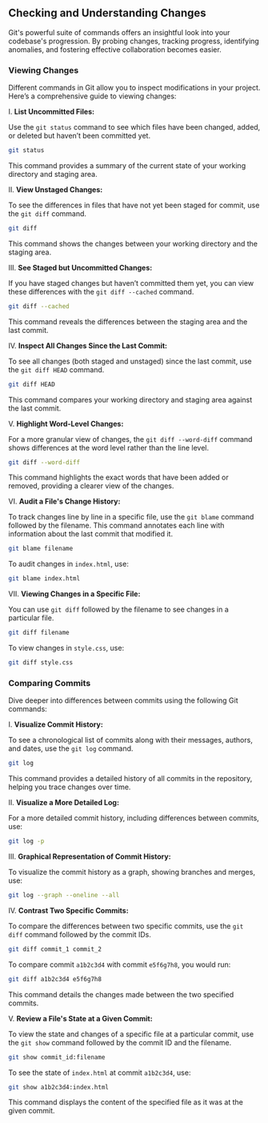## Checking and Understanding Changes

Git's powerful suite of commands offers an insightful look into your codebase's progression. By probing changes, tracking progress, identifying anomalies, and fostering effective collaboration becomes easier.

### Viewing Changes

Different commands in Git allow you to inspect modifications in your project. Here’s a comprehensive guide to viewing changes:

I. **List Uncommitted Files:**

Use the `git status` command to see which files have been changed, added, or deleted but haven’t been committed yet.

```bash
git status
```

This command provides a summary of the current state of your working directory and staging area.

II. **View Unstaged Changes:**

To see the differences in files that have not yet been staged for commit, use the `git diff` command.

```bash
git diff
```

This command shows the changes between your working directory and the staging area.

III. **See Staged but Uncommitted Changes:**

If you have staged changes but haven’t committed them yet, you can view these differences with the `git diff --cached` command.

```bash
git diff --cached
```

This command reveals the differences between the staging area and the last commit.

IV. **Inspect All Changes Since the Last Commit:**

To see all changes (both staged and unstaged) since the last commit, use the `git diff HEAD` command.

```bash
git diff HEAD
```

This command compares your working directory and staging area against the last commit.

V. **Highlight Word-Level Changes:**

For a more granular view of changes, the `git diff --word-diff` command shows differences at the word level rather than the line level.

```bash
git diff --word-diff
```

This command highlights the exact words that have been added or removed, providing a clearer view of the changes.

VI. **Audit a File's Change History:**

To track changes line by line in a specific file, use the `git blame` command followed by the filename. This command annotates each line with information about the last commit that modified it.

```bash
git blame filename
```

To audit changes in `index.html`, use:

```bash
git blame index.html
```

VII. **Viewing Changes in a Specific File:**

You can use `git diff` followed by the filename to see changes in a particular file.

```bash
git diff filename
```

To view changes in `style.css`, use:

```bash
git diff style.css
```

### Comparing Commits

Dive deeper into differences between commits using the following Git commands:

I. **Visualize Commit History:**

To see a chronological list of commits along with their messages, authors, and dates, use the `git log` command.

```bash
git log
```

This command provides a detailed history of all commits in the repository, helping you trace changes over time.

II. **Visualize a More Detailed Log:**

For a more detailed commit history, including differences between commits, use:

```bash
git log -p
```

III. **Graphical Representation of Commit History:**

To visualize the commit history as a graph, showing branches and merges, use:

```bash
git log --graph --oneline --all
```

IV. **Contrast Two Specific Commits:**

To compare the differences between two specific commits, use the `git diff` command followed by the commit IDs.

```bash
git diff commit_1 commit_2
```

To compare commit `a1b2c3d4` with commit `e5f6g7h8`, you would run:

```bash
git diff a1b2c3d4 e5f6g7h8
```

This command details the changes made between the two specified commits.

V. **Review a File's State at a Given Commit:**

To view the state and changes of a specific file at a particular commit, use the `git show` command followed by the commit ID and the filename.

```bash
git show commit_id:filename
```

To see the state of `index.html` at commit `a1b2c3d4`, use:

```bash
git show a1b2c3d4:index.html
```

This command displays the content of the specified file as it was at the given commit.
